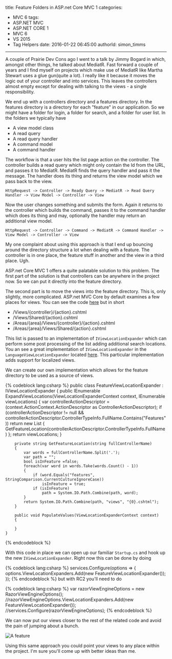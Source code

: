 title: Feature Folders in ASP.net Core MVC 1
categories:
  - MVC 6
tags:
  - ASP.NET MVC
  - ASP.NET CORE 1
  - MVC 6
  - VS 2015
  - Tag Helpers
date: 2016-01-22 06:45:00
authorId: simon_timms
---

A couple of Prairie Dev Cons ago I went to a talk by Jimmy Bogard in which, amongst other things, he talked about MediatR. Fast forward a couple of years and I find myself on projects which make use of MediatR like Martha Stewart uses a glue gun(quite a lot). I really like it because it moves the logic out of your controller and into services. This leaves the controllers almost empty except for dealing with talking to the views - a single responsibility. 

We end up with a controllers directory and a features directory. In the features directory is a directory for each "feature" in our application. So we might have a folder for login, a folder for search, and a folder for user list. In the folders we typically have 

 - A view model class
 - A read query
 - A read query handler
 - A command model
 - A command handler
 
 The workflow is that a user hits the list page action on the controller. The controller builds a read query which might only contain the Id from the URL, and passes it to MediatR. MediatR finds the query handler and pass it the message. The handler does its thing and returns the view model which we pass back to the view. 
 
 ````
 HttpRequest -> Controller -> Ready Query -> MediatR -> Read Query Handler -> View Model -> Controller -> View
 ````
 
 Now the user changes something and submits the form. Again it returns to the controller which builds the command, passes it to the command handler which does its thing and may, optionally the handler may return an additional view model. 
 
 ````
 HttpRequest -> Controller -> Command -> MediatR -> Command Handler -> View Model -> Controller -> View
 ````
 
 My one complaint about using this approach is that I end up bouncing around the directory structure a lot when dealing with a feature. The controller is in one place, the feature stuff in another and the view in a third place. Ugh. 
 
 ASP.net Core MVC 1 offers a quite palatable solution to this problem. The first part of the solution is that controllers can be anywhere in the project now. So we can put it directly into the feature directory. 
 
 The second part is to move the views into the feature directory. This is, only slightly, more complicated. ASP.net MVC Core by default examines a few places for views. You can see the code [here](https://github.com/aspnet/Mvc/blob/6df288bce7dc94c6afbeecc9260831bcea1c638d/src%2FMicrosoft.AspNet.Mvc.Razor%2FRazorViewEngine.cs) but in short 
 
 - /Views/{controller}/{action}.cshtml
 - /Views/Shared/{action}.cshtml
 - /Areas/{area}/Views/{controller}/{action}.cshtml
 - /Areas/{area}/Views/Shared/{action}.cshtml
 
 This list is passed to an implementation of `IViewLocationExpander` which can perform some post processing of the list adding additional search locations. You an see a great implementation of `IViewLocationExpander` in the `LanguageViewLocationExpander` located [here](https://github.com/aspnet/Mvc/blob/91aeec95e99c006c99f675e2ba887d4ed731532a/src/Microsoft.AspNet.Mvc.Razor/LanguageViewLocationExpander.cs). This particular implementation adds support for localized views. 
 
 We can create our own implementation which allows for the feature directory to be used as a source of views.
 
 {% codeblock lang:csharp %}
  public class FeatureViewLocationExpander : IViewLocationExpander
    {
        public IEnumerable<string> ExpandViewLocations(ViewLocationExpanderContext context, IEnumerable<string> viewLocations)
        {
            var controllerActionDescriptor = (context.ActionContext.ActionDescriptor as ControllerActionDescriptor);
            if (controllerActionDescriptor != null && controllerActionDescriptor.ControllerTypeInfo.FullName.Contains("Features"))
                return new List<string> { GetFeatureLocation(controllerActionDescriptor.ControllerTypeInfo.FullName) };
            return viewLocations;
        }

        private string GetFeatureLocation(string fullControllerName)
        {
            var words = fullControllerName.Split('.');
            var path = "";
            bool isInFeature =false;
            foreach(var word in words.Take(words.Count() - 1))
            {
                if (word.Equals("features", StringComparison.CurrentCultureIgnoreCase))
                    isInFeature = true;
                if (isInFeature)
                    path = System.IO.Path.Combine(path, word);
            }
            return System.IO.Path.Combine(path, "views", "{0}.cshtml");
        }

        public void PopulateValues(ViewLocationExpanderContext context)
        {
            
        }
    }
 {% endcodeblock %}
 
With this code in place we can open up our familiar `Startup.cs` and hook up the new `IViewLocationExpander`. Right now this can be done by doing 
 
{% codeblock lang:csharp %}
services.Configure<RazorViewEngineOptions>(options =>
{
    options.ViewLocationExpanders.Add(new FeatureViewLocationExpander());
});
{% endcodeblock %}
 but with RC2 you'll need to do
 
{% codeblock lang:csharp %}
 var razorViewEngineOptions = new RazorViewEngineOptions();
            //razorViewEngineOptions.ViewLocationExpanders.Add(new FeatureViewLocationExpander());
            //services.Configure<RazorViewEngineOptions>(razorViewEngineOptions);
{% endcodeblock %}
 
 We can now put our views closer to the rest of the related code and avoid the pain of jumping about a bunch.
 
 ![A feature](http://i.imgur.com/vPFa8TM.jpg)
 
 Using this same approach you could point your views to any place within the project. I'm sure you'll come up with better ideas than me.